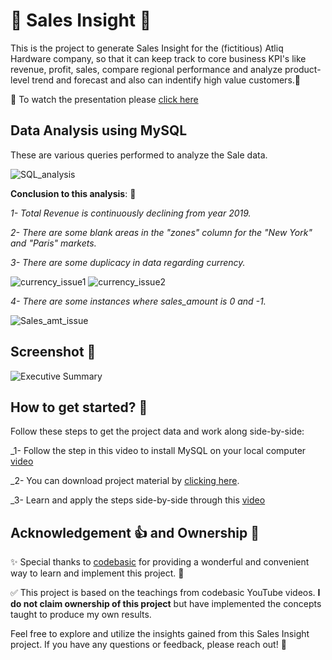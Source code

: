 # 🌟 Sales Insight 🌟

This is the project to generate Sales Insight for the  (fictitious) Atliq Hardware company, so that it can keep track to core business KPI's like revenue, profit, sales, compare regional performance and analyze product-level trend and forecast and also can indentify high value customers.💫

🎥 To watch the presentation please [click here](https://www.linkedin.com/posts/shivam09singh_howtopowerbi-onestopdata-codebasic-activity-7065756027706572801-wi2M?utm_source=share&utm_medium=member_desktop) 

## Data Analysis using MySQL

These are various queries performed to analyze the Sale data.

![SQL_analysis](https://github.com/Ekshiv/PowerBi_Projects/assets/99724929/b7132270-fbf4-4176-b5ab-912306cb341f)

__Conclusion to this analysis__: 🔎

_1- Total Revenue is continuously declining from year 2019._

_2- There are some blank areas in the "zones" column for the "New York" and "Paris" markets._

_3- There are some duplicacy in data regarding currency._

![currency_issue1](https://github.com/Ekshiv/PowerBi_Projects/assets/99724929/87fafa88-fbb1-409b-b440-1a61f0b205e0)
![currency_issue2](https://github.com/Ekshiv/PowerBi_Projects/assets/99724929/dc42144d-99a3-453d-84c9-b755a7d505b3)

_4- There are some instances where sales_amount is 0 and -1._

![Sales_amt_issue](https://github.com/Ekshiv/PowerBi_Projects/assets/99724929/17e24118-7fe6-495f-b8eb-4e7b1df34ee4)

## Screenshot 📸
![Executive Summary](https://github.com/Ekshiv/PowerBi_Projects/assets/99724929/253f0992-b80f-4026-b168-4a96b1b93e76)

## How to get started? 🚀
Follow these steps to get the project data and work along side-by-side:

_1- Follow the step in this video to install MySQL on your local computer [video](https://www.youtube.com/watch?v=WuBcTJnIuzo)

_2- You can download project material by [clicking here](https://codebasics.io/resources/sales-insights-data-analysis-project).

_3- Learn and apply the steps side-by-side through this [video](https://www.youtube.com/playlist?list=PLeo1K3hjS3uva8pk1FI3iK9kCOKQdz1I9)

## Acknowledgement 👍 and Ownership 👑

✨ Special thanks to [codebasic](https://codebasics.io/) for providing a wonderful and convenient way to learn and implement this project. 👏

✅ This project is based on the teachings from codebasic YouTube videos. **I do not claim ownership of this project** but have implemented the concepts taught to produce my own results.

Feel free to explore and utilize the insights gained from this Sales Insight project. If you have any questions or feedback, please reach out! 📧


